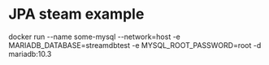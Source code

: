 # JPA steam example

docker run --name some-mysql --network=host -e MARIADB_DATABASE=streamdbtest -e MYSQL_ROOT_PASSWORD=root -d mariadb:10.3
